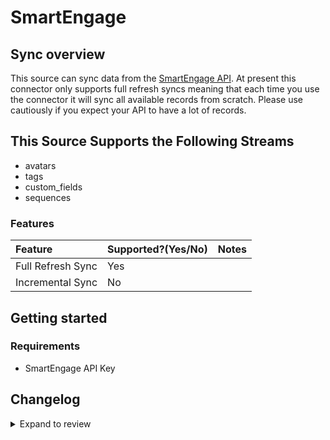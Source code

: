 # SmartEngage

## Sync overview

This source can sync data from the [SmartEngage API](https://smartengage.com/docs/#smartengage-api). At present this connector only supports full refresh syncs meaning that each time you use the connector it will sync all available records from scratch. Please use cautiously if you expect your API to have a lot of records.

## This Source Supports the Following Streams

- avatars
- tags
- custom_fields
- sequences

### Features

| Feature           | Supported?\(Yes/No\) | Notes |
| :---------------- | :------------------- | :---- |
| Full Refresh Sync | Yes                  |       |
| Incremental Sync  | No                   |       |

## Getting started

### Requirements

- SmartEngage API Key

## Changelog

<details>
  <summary>Expand to review</summary>

| Version | Date       | Pull Request                                             | Subject                                                                         |
| :------ | :--------- | :------------------------------------------------------- | :------------------------------------------------------------------------------ |
| 0.2.18 | 2025-04-12 | [57975](https://github.com/airbytehq/airbyte/pull/57975) | Update dependencies |
| 0.2.17 | 2025-04-05 | [57420](https://github.com/airbytehq/airbyte/pull/57420) | Update dependencies |
| 0.2.16 | 2025-03-29 | [56869](https://github.com/airbytehq/airbyte/pull/56869) | Update dependencies |
| 0.2.15 | 2025-03-22 | [56269](https://github.com/airbytehq/airbyte/pull/56269) | Update dependencies |
| 0.2.14 | 2025-03-08 | [55591](https://github.com/airbytehq/airbyte/pull/55591) | Update dependencies |
| 0.2.13 | 2025-03-01 | [54542](https://github.com/airbytehq/airbyte/pull/54542) | Update dependencies |
| 0.2.12 | 2025-02-15 | [54041](https://github.com/airbytehq/airbyte/pull/54041) | Update dependencies |
| 0.2.11 | 2025-02-08 | [53572](https://github.com/airbytehq/airbyte/pull/53572) | Update dependencies |
| 0.2.10 | 2025-02-01 | [53048](https://github.com/airbytehq/airbyte/pull/53048) | Update dependencies |
| 0.2.9 | 2025-01-25 | [52402](https://github.com/airbytehq/airbyte/pull/52402) | Update dependencies |
| 0.2.8 | 2025-01-18 | [51950](https://github.com/airbytehq/airbyte/pull/51950) | Update dependencies |
| 0.2.7 | 2025-01-11 | [51382](https://github.com/airbytehq/airbyte/pull/51382) | Update dependencies |
| 0.2.6 | 2024-12-28 | [50790](https://github.com/airbytehq/airbyte/pull/50790) | Update dependencies |
| 0.2.5 | 2024-12-21 | [50311](https://github.com/airbytehq/airbyte/pull/50311) | Update dependencies |
| 0.2.4 | 2024-12-14 | [49739](https://github.com/airbytehq/airbyte/pull/49739) | Update dependencies |
| 0.2.3 | 2024-12-12 | [47929](https://github.com/airbytehq/airbyte/pull/47929) | Update dependencies |
| 0.2.2 | 2024-10-28 | [47507](https://github.com/airbytehq/airbyte/pull/47507) | Update dependencies |
| 0.2.1 | 2024-08-16 | [44196](https://github.com/airbytehq/airbyte/pull/44196) | Bump source-declarative-manifest version |
| 0.2.0 | 2024-08-14 | [44064](https://github.com/airbytehq/airbyte/pull/44064) | Refactor connector to manifest-only format |
| 0.1.15 | 2024-08-10 | [43523](https://github.com/airbytehq/airbyte/pull/43523) | Update dependencies |
| 0.1.14 | 2024-08-03 | [43294](https://github.com/airbytehq/airbyte/pull/43294) | Update dependencies |
| 0.1.13 | 2024-07-27 | [42690](https://github.com/airbytehq/airbyte/pull/42690) | Update dependencies |
| 0.1.12 | 2024-07-20 | [42194](https://github.com/airbytehq/airbyte/pull/42194) | Update dependencies |
| 0.1.11 | 2024-07-13 | [41703](https://github.com/airbytehq/airbyte/pull/41703) | Update dependencies |
| 0.1.10 | 2024-07-10 | [41411](https://github.com/airbytehq/airbyte/pull/41411) | Update dependencies |
| 0.1.9 | 2024-07-09 | [41252](https://github.com/airbytehq/airbyte/pull/41252) | Update dependencies |
| 0.1.8 | 2024-07-06 | [40950](https://github.com/airbytehq/airbyte/pull/40950) | Update dependencies |
| 0.1.7 | 2024-06-25 | [40432](https://github.com/airbytehq/airbyte/pull/40432) | Update dependencies |
| 0.1.6 | 2024-06-22 | [40103](https://github.com/airbytehq/airbyte/pull/40103) | Update dependencies |
| 0.1.5 | 2024-06-06 | [39155](https://github.com/airbytehq/airbyte/pull/39155) | [autopull] Upgrade base image to v1.2.2 |
| 0.1.4 | 2024-05-31 | [38787](https://github.com/airbytehq/airbyte/pull/38787) | Make compatible with the builder |
| 0.1.3 | 2024-04-19 | [37261](https://github.com/airbytehq/airbyte/pull/37261) | Upgrade to CDK 0.80.0 and manage dependencies with Poetry. |
| 0.1.2 | 2024-04-15 | [37261](https://github.com/airbytehq/airbyte/pull/37261) | Base image migration: remove Dockerfile and use the python-connector-base image |
| 0.1.1 | 2024-04-12 | [37261](https://github.com/airbytehq/airbyte/pull/37261) | schema descriptions |
| 0.1.0 | 2022-10-25 | [18701](https://github.com/airbytehq/airbyte/pull/18701) | Initial commit |

</details>

